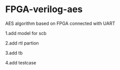 # FPGA-verilog-aes

AES  algorithm based on  FPGA connected with UART

1.add model for scb

2.add rtl partion


3.add tb


4.add testcase



